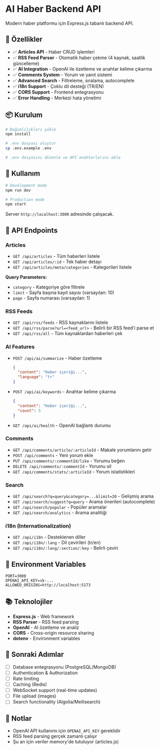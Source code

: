 # AI Haber Backend API

Modern haber platformu için Express.js tabanlı backend API.

## 🚀 Özellikler

- ✅ **Articles API** - Haber CRUD işlemleri
- ✅ **RSS Feed Parser** - Otomatik haber çekme (4 kaynak, saatlik güncelleme)
- ✅ **AI Integration** - OpenAI ile özetleme ve anahtar kelime çıkarma
- ✅ **Comments System** - Yorum ve yanıt sistemi
- ✅ **Advanced Search** - Filtreleme, sıralama, autocomplete
- ✅ **i18n Support** - Çoklu dil desteği (TR/EN)
- ✅ **CORS Support** - Frontend entegrasyonu
- ✅ **Error Handling** - Merkezi hata yönetimi

## 📦 Kurulum

```bash
# Bağımlılıkları yükle
npm install

# .env dosyası oluştur
cp .env.example .env

# .env dosyasını düzenle ve API anahtarlarını ekle
```

## 🔧 Kullanım

```bash
# Development mode
npm run dev

# Production mode
npm start
```

Server `http://localhost:3000` adresinde çalışacak.

## 📡 API Endpoints

### Articles
- `GET /api/articles` - Tüm haberleri listele
- `GET /api/articles/:id` - Tek haber detayı
- `GET /api/articles/meta/categories` - Kategorileri listele

**Query Parameters:**
- `category` - Kategoriye göre filtrele
- `limit` - Sayfa başına kayıt sayısı (varsayılan: 10)
- `page` - Sayfa numarası (varsayılan: 1)

### RSS Feeds
- `GET /api/rss/feeds` - RSS kaynaklarını listele
- `GET /api/rss/parse?url=<feed_url>` - Belirli bir RSS feed'i parse et
- `GET /api/rss/all` - Tüm kaynaklardan haberleri çek

### AI Features
- `POST /api/ai/summarize` - Haber özetleme
  ```json
  {
    "content": "Haber içeriği...",
    "language": "tr"
  }
  ```
- `POST /api/ai/keywords` - Anahtar kelime çıkarma
  ```json
  {
    "content": "Haber içeriği...",
    "count": 5
  }
  ```
- `GET /api/ai/health` - OpenAI bağlantı durumu

### Comments
- `GET /api/comments/article/:articleId` - Makale yorumlarını getir
- `POST /api/comments` - Yeni yorum ekle
- `PUT /api/comments/:commentId/like` - Yorumu beğen
- `DELETE /api/comments/:commentId` - Yorumu sil
- `GET /api/comments/stats/:articleId` - Yorum istatistikleri

### Search
- `GET /api/search?q=query&category=...&limit=20` - Gelişmiş arama
- `GET /api/search/suggest?q=query` - Arama önerileri (autocomplete)
- `GET /api/search/popular` - Popüler aramalar
- `GET /api/search/analytics` - Arama analitiği

### i18n (Internationalization)
- `GET /api/i18n` - Desteklenen diller
- `GET /api/i18n/:lang` - Dil çevirileri (tr/en)
- `GET /api/i18n/:lang/:section/:key` - Belirli çeviri

## 🔑 Environment Variables

```env
PORT=3000
OPENAI_API_KEY=sk-...
ALLOWED_ORIGINS=http://localhost:5173
```

## 📚 Teknolojiler

- **Express.js** - Web framework
- **RSS Parser** - RSS feed parsing
- **OpenAI** - AI özetleme ve analiz
- **CORS** - Cross-origin resource sharing
- **dotenv** - Environment variables

## 🔄 Sonraki Adımlar

- [ ] Database entegrasyonu (PostgreSQL/MongoDB)
- [ ] Authentication & Authorization
- [ ] Rate limiting
- [ ] Caching (Redis)
- [ ] WebSocket support (real-time updates)
- [ ] File upload (images)
- [ ] Search functionality (Algolia/Meilisearch)

## 📝 Notlar

- OpenAI API kullanımı için `OPENAI_API_KEY` gereklidir
- RSS feed parsing gerçek zamanlı çalışır
- Şu an için veriler memory'de tutuluyor (articles.js)
